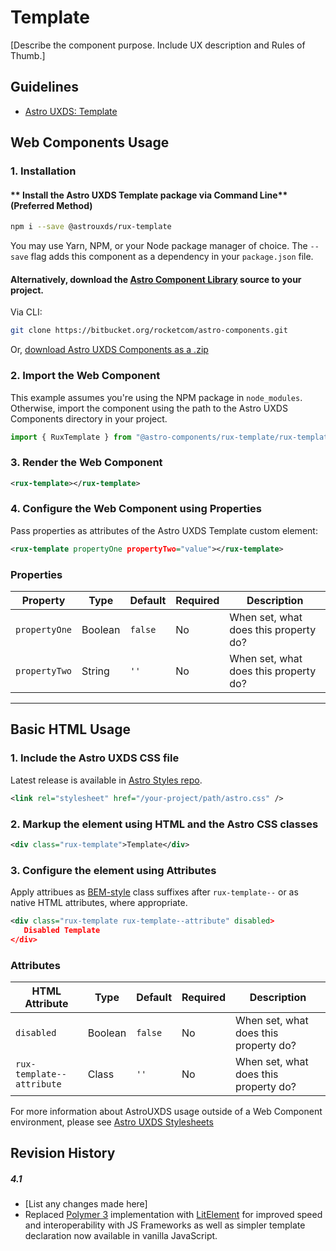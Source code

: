# Template 
[Describe the component purpose. Include UX description and Rules of Thumb.]

## Guidelines

* [Astro UXDS: Template](https://www.astrouxds.com/ui-components/template)


## Web Components Usage

### 1. Installation
#### ** Install the Astro UXDS Template package via Command Line** (Preferred Method)

```sh
npm i --save @astrouxds/rux-template
```

You may use Yarn, NPM, or your Node package manager of choice. The `--save` flag adds this component as a dependency in your `package.json` file.


#### **Alternatively**, download the [Astro Component Library](https://bitbucket.org/rocketcom/astro-components/src/master/) source to your project.
Via CLI: 

```sh
git clone https://bitbucket.org/rocketcom/astro-components.git
```

Or, [download Astro UXDS Components as a .zip](https://bitbucket.org/rocketcom/astro-components/get/master.zip)


### 2. Import the Web Component
This example assumes you're using the NPM package in `node_modules`. Otherwise, import the component using the path to the Astro UXDS Components directory in your project.

```javascript
import { RuxTemplate } from "@astro-components/rux-template/rux-template.js";
```

### 3. Render the Web Component

```xml
<rux-template></rux-template>
```

### 4. Configure the Web Component using Properties
Pass properties as attributes of the Astro UXDS Template custom element:

```xml
<rux-template propertyOne propertyTwo="value"></rux-template>
```

### Properties
| Property | Type | Default | Required | Description |
| --- | --- | --- | --- | --- |
| `propertyOne` | Boolean | `false` | No | When set, what does this property do? |
| `propertyTwo` | String | `''` | No | When set, what does this property do? |

---

## Basic HTML Usage

### 1. Include the Astro UXDS CSS file
Latest release is available in [Astro Styles repo](https://bitbucket.org/rocketcom/astro-styles/src/master/). 

```xml
<link rel="stylesheet" href="/your-project/path/astro.css" />
```

### 2. Markup the element using HTML and the Astro CSS classes

```xml
<div class="rux-template">Template</div>
```

### 3. Configure the element using Attributes
Apply attribues as [BEM-style](http://getbem.com/introduction/) class suffixes after `rux-template--` or as native HTML attributes, where appropriate. 

```xml
<div class="rux-template rux-template--attribute" disabled>
   Disabled Template
</div>
```
### Attributes
| HTML Attribute | Type | Default | Required | Description |
| --- | --- | --- | --- | --- |
| `disabled` | Boolean | `false` | No | When set, what does this property do? |
| `rux-template--attribute` | Class | `''` | No | When set, what does this property do? |


For more information about AstroUXDS usage outside of a Web Component environment, please see [Astro UXDS Stylesheets](https://bitbucket.org/rocketcom/astro-styles)


## Revision History
##### **4.1**
- [List any changes made here]
- Replaced [Polymer 3](https://www.polymer-project.org) implementation with [LitElement](https://lit-element.polymer-project.org/) for improved speed and interoperability with JS Frameworks as well as simpler template declaration now available in vanilla JavaScript.


